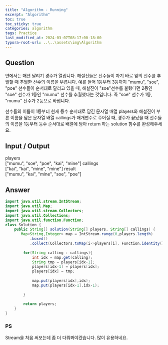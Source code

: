 ```yaml
---
title: "Algorithm - Running"
excerpt: "Algorithm"
toc: true
toc_sticky: true
categories: algorithm
tags: Practice
last_modified_at: 2024-03-07T08:17:00-18:00
typora-root-url: ..\..\assets\img\Algorithm
---
```


## Question
얀에서는 매년 달리기 경주가 열립니다. 해설진들은 선수들이 자기 바로 앞의 선수를 추월할 때 추월한 선수의 이름을 부릅니다. 
예를 들어 1등부터 3등까지 "mumu", "soe", "poe" 선수들이 순서대로 달리고 있을 때,
해설진이 "soe"선수를 불렀다면 2등인 "soe" 선수가 1등인 "mumu" 선수를 추월했다는 것입니다. 즉 "soe" 선수가 1등, "mumu" 선수가 2등으로 바뀝니다.

선수들의 이름이 1등부터 현재 등수 순서대로 담긴 문자열 배열 players와 해설진이 부른 이름을 담은 문자열 배열 callings가 매개변수로 주어질 때, 경주가 끝났을 때 선수들의 이름을 1등부터 등수 순서대로 배열에 
담아 return 하는 solution 함수를 완성해주세요.



## Input / Output

players  
["mumu", "soe", "poe", "kai", "mine"]
callings  
["kai", "kai", "mine", "mine"]
result  
["mumu", "kai", "mine", "soe", "poe"]


## Answer

```java
import java.util.stream.IntStream;
import java.util.Map;
import java.util.stream.Collectors;
import java.util.Collections;
import java.util.function.Function;
class Solution {
    public String[] solution(String[] players, String[] callings) {
       Map<String,Integer> map = IntStream.range(0,players.length)
           .boxed()
           .collect(Collectors.toMap(i->players[i], Function.identity()));
        
        for(String calling : callings){
            int idx = map.get(calling);
            String tmp = players[idx-1];
            players[idx-1] = players[idx];
            players[idx] = tmp;
            
            map.put(players[idx],idx);
            map.put(players[idx-1],idx-1);
            
        }
        
        return players;
    }
}
```



### PS

Stream을 처음 써보는데 좀 더 다뤄봐야겠습니다. 많이 유용하네요.